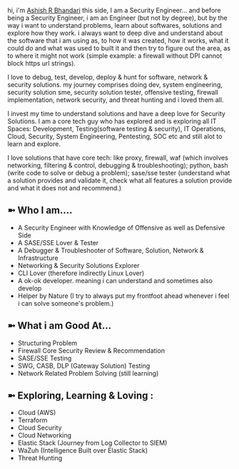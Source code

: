 hi, i'm [Ashish R Bhandari](https://aashishrbhandari.github.io/) this side, I am a Security Engineer... and before being a Security Engineer, i am an Engineer (but not by degree), but by the way i want to understand problems, learn about softwares, solutions and explore how they work. i always want to deep dive and understand about the software that i am using as, to how it was created, how it works, what it could do and what was used to built it and then try to figure out the area, as to where it might not work (simple example: a firewall without DPI cannot block https url strings).

I love to debug, test, develop, deploy & hunt for software, network & security solutions. my journey comprises doing dev, system engineering, security solution sme, security solution tester, offensive testing, firewall implementation, network security, and threat hunting and i loved them all.

I invest my time to understand solutions and have a deep love for Security Solutions. I am a core tech guy who has explored and is exploring all IT Spaces: Development, Testing(software testing & security), IT Operations, Cloud, Security, System Engineering, Pentesting, SOC etc and still alot to learn and explore.

I love solutions that have core tech: like proxy, firewall, waf (which involves networking, filtering & control, debugging & troubleshooting); python, bash (write code to solve or debug a problem); sase/sse tester (understand what a solution provides and validate it, check what all features a solution provide and what it does not and recommend.)


## ➼ Who I am....
- A Security Engineer with Knowledge of Offensive as well as Defensive Side
- A SASE/SSE Lover & Tester
- A Debugger & Troubleshooter of Software, Solution, Network & Infrastructure
- Networking & Security Solutions Explorer
- CLI Lover (therefore indirectly Linux Lover)
- A ok-ok developer. meaning i can understand and sometimes also develop
- Helper by Nature (I try to always put my frontfoot ahead whenever i feel i can solve someone's problem.)

<!--
## ➼ Read more about me:
<img src="https://aashishrbhandari.github.io/images/svg/logo1.svg" width=16> [Web Profile](https://aashishrbhandari.github.io/)
<img src="https://static-exp2.licdn.com/sc/h/al2o9zrvru7aqj8e1x2rzsrca" width=16> [LinkedIn](https://linkedin.com/in/aashishrbhandari)
-->

## ➼ What i am Good At...

- Structuring Problem
- Firewall Core Security Review & Recommendation
- SASE/SSE Testing
- SWG, CASB, DLP (Gateway Solution) Testing
- Network Related Problem Solving (still learning)



## ➼ Exploring, Learning & Loving :

- Cloud (AWS)
- Terraform
- Cloud Security
- Cloud Networking
- Elastic Stack (Journey from Log Collector to SIEM)
- WaZuh (Intelligence Built over Elastic Stack)
- Threat Hunting

